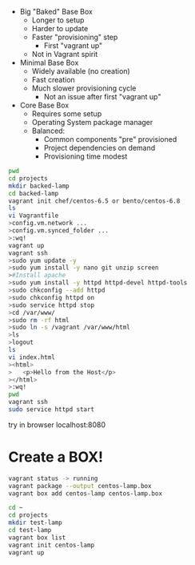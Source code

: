 - Big "Baked" Base Box
	- Longer to setup
	- Harder to update
	- Faster "provisioning" step
		- First "vagrant up"
	- Not in Vagrant spirit
- Minimal Base Box
	- Widely available (no creation)
	- Fast creation
	- Much slower provisioning cycle
		- Not an issue after first "vagrant up"
- Core Base Box
	- Requires some setup
	- Operating System package manager
	- Balanced:
		- Common components "pre" provisioned
		- Project dependencies on demand
		- Provisioning time modest

```bash
pwd
cd projects
mkdir backed-lamp
cd backed-lamp
vagrant init chef/centos-6.5 or bento/centos-6.8
ls
vi Vagrantfile
>config.vm.network ...
>config.vm.synced_folder ...
>:wq!
vagrant up
vagrant ssh
>sudo yum update -y
>sudo yum install -y nano git unzip screen
>#Install apache
>sudo yum install -y httpd httpd-devel httpd-tools
>sudo chkconfig --add httpd
>sudo chkconfig httpd on
>sudo service httpd stop
>cd /var/www/
>sudo rm -rf html
>sudo ln -s /vagrant /var/www/html
>ls
>logout
ls
vi index.html
><html>
>	<p>Hello from the Host</p>
></html>
>:wq!
pwd
vagrant ssh
sudo service httpd start
```
try in browser localhost:8080

# Create a BOX!
```bash
vagrant status -> running
vagrant package --output centos-lamp.box
vagrant box add centos-lamp centos-lamp.box

cd ~
cd projects
mkdir test-lamp
cd test-lamp
vagrant box list
vagrant init centos-lamp
vagrant up
```